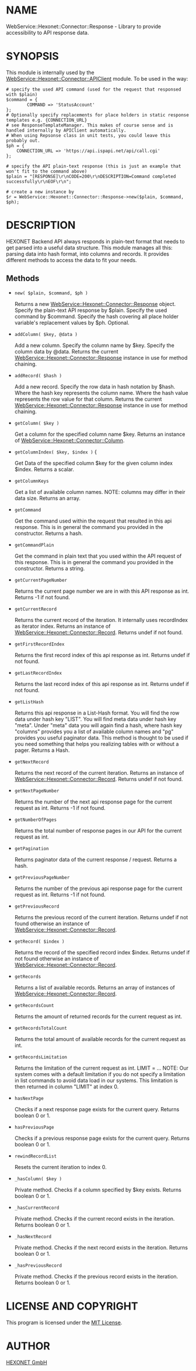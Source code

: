 # NAME

WebService::Hexonet::Connector::Response - Library to provide accessibility to API response data.

# SYNOPSIS

This module is internally used by the [WebService::Hexonet::Connector::APIClient](https://metacpan.org/pod/WebService%3A%3AHexonet%3A%3AConnector%3A%3AAPIClient) module.
To be used in the way:

    # specify the used API command (used for the request that responsed with $plain)
    $command = {
            COMMAND => 'StatusAccount'
    };
    # Optionally specify replacements for place holders in static response templates e.g. {CONNECTION_URL}
    # see ResponseTemplateManager. This makes of course sense and is handled internally by APIClient automatically.
    # When using Repsonse class in unit tests, you could leave this probably out.
    $ph = {
        CONNECTION_URL => 'https://api.ispapi.net/api/call.cgi'
    };

    # specify the API plain-text response (this is just an example that won't fit to the command above)
    $plain = "[RESPONSE]\r\nCODE=200\r\nDESCRIPTION=Command completed successfully\r\nEOF\r\n";

    # create a new instance by
    $r = WebService::Hexonet::Connector::Response->new($plain, $command, $ph);

# DESCRIPTION

HEXONET Backend API always responds in plain-text format that needs to get parsed into a useful
data structure. This module manages all this: parsing data into hash format, into columns and records.
It provides different methods to access the data to fit your needs.

## Methods

- `new( $plain, $command, $ph )`

    Returns a new [WebService::Hexonet::Connector::Response](https://metacpan.org/pod/WebService%3A%3AHexonet%3A%3AConnector%3A%3AResponse) object.
    Specify the plain-text API response by $plain.
    Specify the used command by $command.
    Specify the hash covering all place holder variable's replacement values by $ph. Optional.

- `addColumn( $key, @data )`

    Add a new column.
    Specify the column name by $key.
    Specify the column data by @data.
    Returns the current [WebService::Hexonet::Connector::Response](https://metacpan.org/pod/WebService%3A%3AHexonet%3A%3AConnector%3A%3AResponse) instance in use for method chaining.

- `addRecord( $hash )`

    Add a new record.
    Specify the row data in hash notation by $hash.
    Where the hash key represents the column name.
    Where the hash value represents the row value for that column.
    Returns the current [WebService::Hexonet::Connector::Response](https://metacpan.org/pod/WebService%3A%3AHexonet%3A%3AConnector%3A%3AResponse) instance in use for method chaining.

- `getColumn( $key )`

    Get a column for the specified column name $key.
    Returns an instance of [WebService::Hexonet::Connector::Column](https://metacpan.org/pod/WebService%3A%3AHexonet%3A%3AConnector%3A%3AColumn).

- `getColumnIndex( $key, $index )` {

    Get Data of the specified column $key for the given column index $index.
    Returns a scalar.

- `getColumnKeys`

    Get a list of available column names. NOTE: columns may differ in their data size.
    Returns an array.

- `getCommand`

    Get the command used within the request that resulted in this api response.
    This is in general the command you provided in the constructor.
    Returns a hash.

- `getCommandPlain`

    Get the command in plain text that you used within the API request of this response.
    This is in general the command you provided in the constructor.
    Returns a string.

- `getCurrentPageNumber`

    Returns the current page number we are in with this API response as int.
    Returns -1 if not found.

- `getCurrentRecord`

    Returns the current record of the iteration. It internally uses recordIndex as iterator index.
    Returns an instance of [WebService::Hexonet::Connector::Record](https://metacpan.org/pod/WebService%3A%3AHexonet%3A%3AConnector%3A%3ARecord).
    Returns undef if not found.

- `getFirstRecordIndex`

    Returns the first record index of this api response as int.
    Returns undef if not found.

- `getLastRecordIndex`

    Returns the last record index of this api response as int.
    Returns undef if not found.

- `getListHash`

    Returns this api response in a List-Hash format.
    You will find the row data under hash key "LIST".
    You will find meta data under hash key "meta".
    Under "meta" data you will again find a hash, where
    hash key "columns" provides you a list of available
    column names and "pg" provides you useful paginator
    data.
    This method is thought to be used if you need
    something that helps you realizing tables with or 
    without a pager.
    Returns a Hash.

- `getNextRecord`

    Returns the next record of the current iteration.
    Returns an instance of [WebService::Hexonet::Connector::Record](https://metacpan.org/pod/WebService%3A%3AHexonet%3A%3AConnector%3A%3ARecord).
    Returns undef if not found.

- `getNextPageNumber`

    Returns the number of the next api response page for the current request as int.
    Returns -1 if not found.

- `getNumberOfPages`

    Returns the total number of response pages in our API for the current request as int.

- `getPagination`

    Returns paginator data of the current response / request.
    Returns a hash.

- `getPreviousPageNumber`

    Returns the number of the previous api response page for the current request as int.
    Returns -1 if not found.

- `getPreviousRecord`

    Returns the previous record of the current iteration.
    Returns undef if not found otherwise an instance of [WebService::Hexonet::Connector::Record](https://metacpan.org/pod/WebService%3A%3AHexonet%3A%3AConnector%3A%3ARecord).

- `getRecord( $index )`

    Returns the record of the specified record index $index.
    Returns undef if not found otherwise an instance of [WebService::Hexonet::Connector::Record](https://metacpan.org/pod/WebService%3A%3AHexonet%3A%3AConnector%3A%3ARecord).

- `getRecords`

    Returns a list of available records.
    Returns an array of instances of [WebService::Hexonet::Connector::Record](https://metacpan.org/pod/WebService%3A%3AHexonet%3A%3AConnector%3A%3ARecord).

- `getRecordsCount`

    Returns the amount of returned records for the current request as int.

- `getRecordsTotalCount`

    Returns the total amount of available records for the current request as int.

- `getRecordsLimitation`

    Returns the limitation of the current request as int. LIMIT = ...
    NOTE: Our system comes with a default limitation if you do not specify
    a limitation in list commands to avoid data load in our systems.
    This limitation is then returned in column "LIMIT" at index 0.

- `hasNextPage`

    Checks if a next response page exists for the current query.
    Returns boolean 0 or 1.

- `hasPreviousPage`

    Checks if a previous response page exists for the current query.
    Returns boolean 0 or 1.

- `rewindRecordList`

    Resets the current iteration to index 0.

- `_hasColumn( $key )`

    Private method. Checks if a column specified by $key exists.
    Returns boolean 0 or 1.

- `_hasCurrentRecord`

    Private method. Checks if the current record exists in the iteration.
    Returns boolean 0 or 1.

- `_hasNextRecord`

    Private method. Checks if the next record exists in the iteration.
    Returns boolean 0 or 1.

- `_hasPreviousRecord`

    Private method. Checks if the previous record exists in the iteration.
    Returns boolean 0 or 1.

# LICENSE AND COPYRIGHT

This program is licensed under the [MIT License](https://raw.githubusercontent.com/hexonet/perl-sdk/master/LICENSE).

# AUTHOR

[HEXONET GmbH](https://www.hexonet.net)
